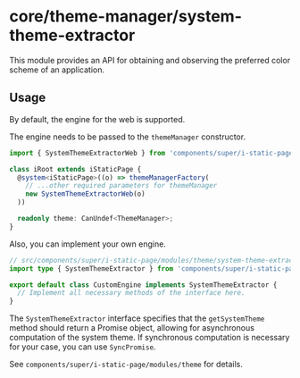 # core/theme-manager/system-theme-extractor

This module provides an API for obtaining and observing the preferred color scheme of an application.

## Usage

By default, the engine for the web is supported.

The engine needs to be passed to the `themeManager` constructor.

```ts
import { SystemThemeExtractorWeb } from 'components/super/i-static-page/modules/theme';

class iRoot extends iStaticPage {
  @system<iStaticPage>((o) => themeManagerFactory(
    // ...other required parameters for themeManager
    new SystemThemeExtractorWeb(o)
  ))

  readonly theme: CanUndef<ThemeManager>;
}
```

Also, you can implement your own engine.

```ts
// src/components/super/i-static-page/modules/theme/system-theme-extractor/engines/custom/index.ts
import type { SystemThemeExtractor } from 'components/super/i-static-page/modules/theme/system-theme-extractor';

export default class CustomEngine implements SystemThemeExtractor {
  // Implement all necessary methods of the interface here.
}
```

The `SystemThemeExtractor` interface specifies that the `getSystemTheme` method should return a Promise object,
allowing for asynchronous computation of the system theme.
If synchronous computation is necessary for your case, you can use `SyncPromise`.

See `components/super/i-static-page/modules/theme` for details.
